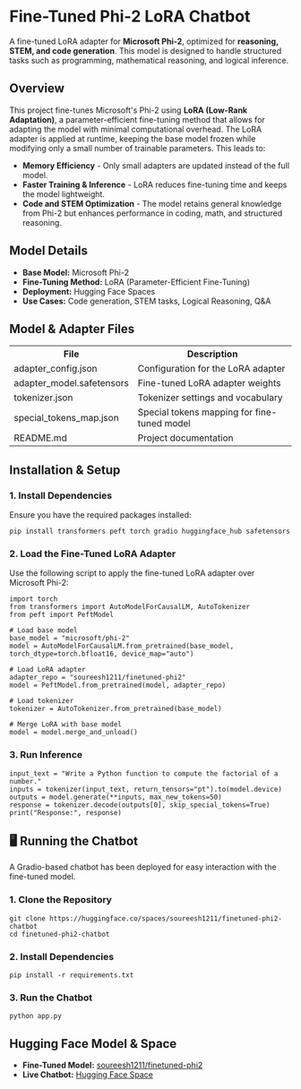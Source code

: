 <h1>Fine-Tuned Phi-2 LoRA Chatbot</h1>

<p>A fine-tuned LoRA adapter for <strong>Microsoft Phi-2</strong>, optimized for <strong>reasoning, STEM, and code generation</strong>. This model is designed to handle structured tasks such as programming, mathematical reasoning, and logical inference.</p>

<h2>Overview</h2>
<p>This project fine-tunes Microsoft's Phi-2 using <strong>LoRA (Low-Rank Adaptation)</strong>, a parameter-efficient fine-tuning method that allows for adapting the model with minimal computational overhead. The LoRA adapter is applied at runtime, keeping the base model frozen while modifying only a small number of trainable parameters. This leads to:</p>
<ul>
  <li><strong>Memory Efficiency</strong> - Only small adapters are updated instead of the full model.</li>
  <li><strong>Faster Training & Inference</strong> - LoRA reduces fine-tuning time and keeps the model lightweight.</li>
  <li><strong>Code and STEM Optimization</strong> - The model retains general knowledge from Phi-2 but enhances performance in coding, math, and structured reasoning.</li>
</ul>

<h2>Model Details</h2>
<ul>
  <li><strong>Base Model:</strong> Microsoft Phi-2</li>
  <li><strong>Fine-Tuning Method:</strong> LoRA (Parameter-Efficient Fine-Tuning)</li>
  <li><strong>Deployment:</strong> Hugging Face Spaces</li>
  <li><strong>Use Cases:</strong> Code generation, STEM tasks, Logical Reasoning, Q&A</li>
</ul>

<h2>Model & Adapter Files</h2>
<table>
  <tr>
    <th>File</th>
    <th>Description</th>
  </tr>
  <tr>
    <td>adapter_config.json</td>
    <td>Configuration for the LoRA adapter</td>
  </tr>
  <tr>
    <td>adapter_model.safetensors</td>
    <td>Fine-tuned LoRA adapter weights</td>
  </tr>
  <tr>
    <td>tokenizer.json</td>
    <td>Tokenizer settings and vocabulary</td>
  </tr>
  <tr>
    <td>special_tokens_map.json</td>
    <td>Special tokens mapping for fine-tuned model</td>
  </tr>
  <tr>
    <td>README.md</td>
    <td>Project documentation</td>
  </tr>
</table>

<h2>Installation & Setup</h2>
<h3>1. Install Dependencies</h3>
<p>Ensure you have the required packages installed:</p>
<pre><code>pip install transformers peft torch gradio huggingface_hub safetensors</code></pre>

<h3>2. Load the Fine-Tuned LoRA Adapter</h3>
<p>Use the following script to apply the fine-tuned LoRA adapter over Microsoft Phi-2:</p>

<pre><code>import torch
from transformers import AutoModelForCausalLM, AutoTokenizer
from peft import PeftModel

# Load base model
base_model = "microsoft/phi-2"
model = AutoModelForCausalLM.from_pretrained(base_model, torch_dtype=torch.bfloat16, device_map="auto")

# Load LoRA adapter
adapter_repo = "soureesh1211/finetuned-phi2"
model = PeftModel.from_pretrained(model, adapter_repo)

# Load tokenizer
tokenizer = AutoTokenizer.from_pretrained(base_model)

# Merge LoRA with base model
model = model.merge_and_unload()</code></pre>

<h3>3. Run Inference</h3>
<pre><code>input_text = "Write a Python function to compute the factorial of a number."
inputs = tokenizer(input_text, return_tensors="pt").to(model.device)
outputs = model.generate(**inputs, max_new_tokens=50)
response = tokenizer.decode(outputs[0], skip_special_tokens=True)
print("Response:", response)</code></pre>

<h2>🖥️ Running the Chatbot</h2>
<p>A Gradio-based chatbot has been deployed for easy interaction with the fine-tuned model.</p>

<h3>1. Clone the Repository</h3>
<pre><code>git clone https://huggingface.co/spaces/soureesh1211/finetuned-phi2-chatbot
cd finetuned-phi2-chatbot</code></pre>

<h3>2. Install Dependencies</h3>
<pre><code>pip install -r requirements.txt</code></pre>

<h3>3. Run the Chatbot</h3>
<pre><code>python app.py</code></pre>

<h2>Hugging Face Model & Space</h2>
<ul>
  <li><strong>Fine-Tuned Model:</strong> <a href="https://huggingface.co/soureesh1211/finetuned-phi2">soureesh1211/finetuned-phi2</a></li>
  <li><strong>Live Chatbot:</strong> <a href="https://huggingface.co/spaces/soureesh1211/finetuned-phi2-chatbot">Hugging Face Space</a></li>
</ul>
